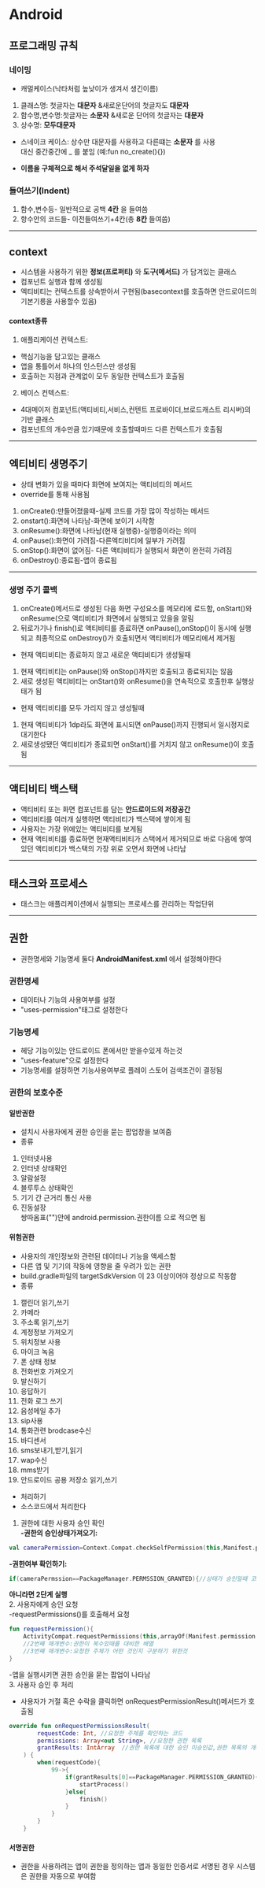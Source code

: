 # Android
## 프로그래밍 규칙
### 네이밍
* 캐멀케이스(낙타처럼 높낮이가 생겨서 생긴이름)
1. 클래스명: 첫글자는 __대문자__ &새로운단어의 첫글자도 __대문자__
2. 함수명,변수명:첫글자는 __소문자__ &새로운 단어의 첫글자는 __대문자__  
3. 상수명: __모두대문자__
* 스네이크 케이스: 상수만 대문자를 사용하고 다른떄는 __소문자__ 를 사용   
대신 중간중간에 _ 를 붙임 (예:fun no_create(){})
- __이름을 구체적으로 해서 주석달일을 없게 하자__
### 들여쓰기(Indent)
1. 함수,변수등- 일반적으로 공백 __4칸__ 을 들여씀
2. 항수안의 코드들- 이전들여쓰기+4칸(총 __8칸__ 들여씀)
***
## context
* 시스템을 사용하기 위한 __정보(프로퍼티)__ 와 __도구(메서드)__ 가 담겨있는 클래스
* 컴포넌트 실행과 함께 생성됨
* 엑티비티는 컨텍스트를 상속받아서 구현됨(basecontext를 호출하면 안드로이드의 기본기릉을 사용할수 있음)
#### context종류
1. 애플리케이션 컨텍스트:   
* 핵심기능을 담고있는 클래스
* 앱을 통틀어서 하나의 인스턴스만 생성됨
* 호출하는 지점과 관계없이 모두 동일한 컨텍스트가 호출됨
2. 베이스 컨텍스트:
* 4대메이저 컴포넌트(액티비티,서비스,컨텐트 프로바이더,브로드캐스트 리시버)의 기반 클래스
* 컴포넌트의 개수만큼 있기때문에 호출할때마드 다른 컨텍스트가 호출됨
***
## 엑티비티 생명주기
* 상태 변화가 있을 때마다 화면에 보여지는 액티비티의 메서드
* override를 통해 사용됨
1. onCreate():만들어졌을때-실제 코드를 가장 많이 작성하는 메서드
2. onstart():화면에 나타남-화면에 보이기 시작함
3. onResume():화면에 나타남(현재 실행중)-실행중이라는 의미
4. onPause():화면이 가려짐-다른엑티비티에 일부가 가려짐
5. onStop():화면이 없어짐- 다른 액티비티가 실행되서 화면이 완전히 가려짐
6. onDestroy():종료됨-앱이 종료됨
***
### 생명 주기 콜백
1. onCreate()메서드로 생성된 다음 화면 구성요소를 메모리에 로드함, onStart()와 onResume(으로 액티비티가 화면에서 실행되고 있을을 알림
2. 뒤로가기나 finish()로 액티비티를 종료하면 onPause(),onStop()이 동시에 실행되고 최종적으로 onDestroy()가 호출되면서 액티비티가 메모리에서 제거됨
* 현재 액티비티는 종료하지 않고 새로운 액티비티가 생성될때
1.  현재 액티비티는 onPause()와 onStop()까지만 호출되고 종료되지는 않음
2. 새로 생성된 액티비티는 onStart()와 onResume()을 연속적으로 호출한후 실행상태가 됨
* 현재 액티비티를 모두 가리지 않고 생성될때
1. 현재 액티비티가 1dp라도 화면에 표시되면 onPause()까지 진행되서 일시정지로 대기한다
2. 새로생성됐던 액티비티가 종료되면 onStart()를 거치지 않고 onResume()이 호출됨
***
## 액티비티 백스택
* 액티비티 또는 화면 컴포넌트를 담는 __안드로이드의 저장공간__
* 액티비티를 여러개 실행하면 액티비티가 백스택에 쌓이게 됨
* 사용자는 가장 위에있는 액티비티를 보게됨
* 현재 액티비티를 종료하면 현재액티비티가 스택에서 제거되므로 바로 다음에 쌓여있던 액티비티가 백스택의 가장 위로 오면서 화면에 나타남
***
## 태스크와 프로세스
* 태스크는 애플리케이션에서 실행되는 프로세스를 관리하는 작업단위
***
## 권한
* 권한명세와 기능명세 둘다 __AndroidManifest.xml__ 에서 설정해야한다
### 권한명세
* 데이터나 기능의 사용여부를 설정
* "uses-permission"태그로 설정한다
### 기능명세
* 헤당 기능이있는 안드로이드 폰에서만 받을수있게 하는것
* "uses-feature"으로 설정한다
* 기능명세를 설정하면 기능사용여부로 플레이 스토어 검색조건이 결정됨

### 권한의 보호수준

#### 일반권한
* 설치시 사용자에게 권한 승인을 묻는 팝업창을 보여줌
* 종류
1. 인터넷사용
2. 인터넷 상태확인
3. 알람설정
4. 블루투스 상태확인
5. 기기 간 근거리 통신 사용
6. 진동설장   
쌍따옴표("")안에 android.permission.권한이름 으로 적으면 됨

#### 위험권한
* 사용자의 개인정보와 관련된 데이터나 기능을 액세스함
* 다른 앱 및 기기의 작동에 영향을 줄 우려가 있는 권한
* build.gradle파일의 targetSdkVersion 이 23 이상이어야 정상으로 작동함
* 종류
1. 캘린더 읽기,쓰기
2. 카메라 
3. 주소록 읽기,쓰기
4. 계정정보 가져오기
5. 위치정보 사용
6. 마이크 녹음
7. 폰 상태 정보
8. 전화번호 가져오기
9. 발신하기
10. 응답하기
11. 전화 로그 쓰기
12. 음성메일 추가
13. sip사용
14. 통화관련 brodcase수신
15. 바디센서
16. sms보내기,받기,읽기
17. wap수신
18. mms받기
19. 안드로이드 공용 저장소 읽기,쓰기
* 처리하기
* 소스코드에서 처리한다   
1. 권한에 대한 사용자 승인 확인   
__-권한의 승인상태가져오기:__  
```kotlin
val cameraPermission=Context.Compat.checkSelfPermission(this,Manifest.permission.CAMERA)   
```
__-권한여부 확인하기:__   
```kotlin
if(cameraPermssion==PackageManager.PERMSSION_GRANTED){//상태가 승인일때 코드}   
```
__아니라면 2단계 실행__   
2. 사용자에게 승인 요청   
-requestPermissions()를 호출해서 요청   
```kotlin
fun requestPermission(){
    ActivityCompat.requestPermissions(this,arrayOf(Manifest.permission.CAMERA),99)
    //2번째 매개변수:권한이 복수있때를 대비한 배열
    //3번째 매개변수:요청한 주체가 어떤 것인지 구분하기 위한것
}
```    
-앱을 실행시키면 권한 승인을 묻는 팝업이 나타남   
3. 사용자 승인 후 처리
- 사용자가 거절 혹은 수락을 클릭하면 onRequestPermissionResult()메서드가 호출됨
```kotlin
override fun onRequestPermissionsResult(
        requestCode: Int, //요청한 주체를 확인하는 코드
        permissions: Array<out String>, //요청한 권한 목록
        grantResults: IntArray  //권한 목록에 대한 승인 미승인값,권한 목록의 개수
    ) {
        when(requestCode){
            99->{
                if(grantResults[0]==PackageManager.PERMISSION_GRANTED){
                    startProcess()
                }else{
                    finish()
                }
            }
        }
    }
```
#### 서명권한
* 권한을 사용하려는 앱이 권한을 정의하는 앱과 동일한 인증서로 서명된 경우 시스템은 권한을 자동으로 부여함
